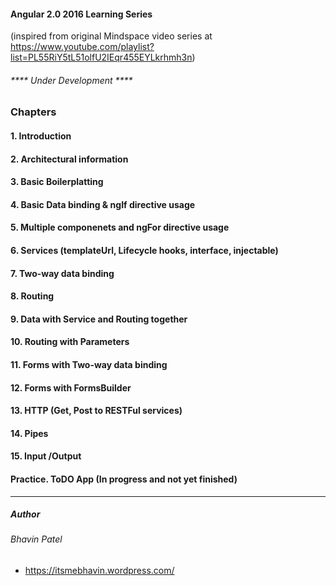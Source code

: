 #### Angular 2.0 2016 Learning Series
(inspired from original Mindspace video series at https://www.youtube.com/playlist?list=PL55RiY5tL51olfU2IEqr455EYLkrhmh3n)

###### **** Under Development ****

### Chapters
#### 1. Introduction
#### 2. Architectural information
#### 3. Basic Boilerplatting
#### 4. Basic Data binding & ngIf directive usage
#### 5. Multiple componenets and ngFor directive usage
#### 6. Services (templateUrl, Lifecycle hooks, interface, injectable)
#### 7. Two-way data binding
#### 8. Routing
#### 9. Data with Service and Routing together
#### 10. Routing with Parameters
#### 11. Forms with Two-way data binding
#### 12. Forms with FormsBuilder
#### 13. HTTP (Get, Post to RESTFul services)
#### 14. Pipes
#### 15. Input /Output
#### Practice. ToDO App (In progress and not yet finished)
------
##### Author
###### Bhavin Patel
- https://itsmebhavin.wordpress.com/
